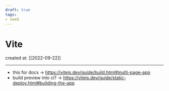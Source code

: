 ```yaml
---
draft: true
tags: 
- seed
---
```


# Vite

created at: [[2022-09-22]]

---

- this for docs -> https://vitejs.dev/guide/build.html#multi-page-app
- build preview into ci? -> https://vitejs.dev/guide/static-deploy.html#building-the-app
